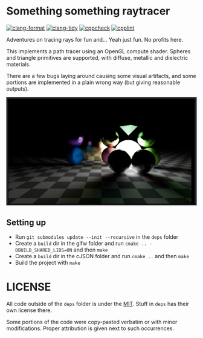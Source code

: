 # Something something raytracer

[![clang-format](https://github.com/h3nnn4n/raytracer-adventures/actions/workflows/clang-format-check.yml/badge.svg?branch=main)](https://github.com/h3nnn4n/raytracer-adventures/actions/workflows/clang-format-check.yml)
[![clang-tidy](https://github.com/h3nnn4n/raytracer-adventures/actions/workflows/clang-tidy.yml/badge.svg)](https://github.com/h3nnn4n/raytracer-adventures/actions/workflows/clang-tidy.yml)
[![cppcheck](https://github.com/h3nnn4n/raytracer-adventures/actions/workflows/cppcheck.yml/badge.svg)](https://github.com/h3nnn4n/raytracer-adventures/actions/workflows/cppcheck.yml)
[![cpplint](https://github.com/h3nnn4n/raytracer-adventures/actions/workflows/cpplint.yml/badge.svg)](https://github.com/h3nnn4n/raytracer-adventures/actions/workflows/cpplint.yml)

Adventures on tracing rays for fun and... Yeah just fun. No profits here.

This implements a path tracer using an OpenGL compute shader. Spheres and
triangle primitives are supported, with diffuse, metallic and dielectric
materials.

There are a few bugs laying around causing some visual artifacts, and some
portions are implemented in a plain wrong way (but giving reasonable outputs).

![](assets/sample.png)

## Setting up

- Run `git submodules update --init --recursive` in the `deps` folder
- Create a `build` dir in the glfw folder and run `cmake .. -DBUILD_SHARED_LIBS=ON` and then `make`
- Create a `build` dir in the cJSON folder and run `cmake ..` and then `make`
- Build the project with `make`

# LICENSE

All code outside of the `deps` folder is under the [MIT](LICENSE). Stuff in
`deps` has their own license there.

Some portions of the code were copy-pasted verbatim or with minor
modifications. Proper attribution is given next to such occurrences.
